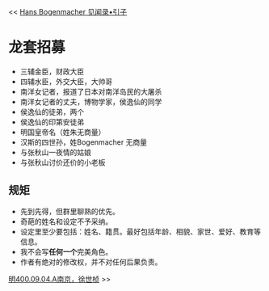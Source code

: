 << [Hans Bogenmacher 见闻录•引子](引子.md)

# 龙套招募
* 三辅金臣，财政大臣
* 四辅水臣，外交大臣，大帅哥
* 南洋女记者，报道了日本对南洋岛民的大屠杀
* 南洋女记者的丈夫，博物学家，侯逸仙的同学
* 侯逸仙的徒弟，两个
* 侯逸仙的印第安徒弟
* 明国皇帝名（姓朱无商量）
* 汉斯的四世孙，姓Bogenmacher 无商量
* 与张秋山一夜情的姑娘
* 与张秋山讨价还价的小老板

## 规矩
* 先到先得，但群里聊熟的优先。
* 奇葩的姓名和设定不予采纳。
* 设定里至少要包括：姓名、籍贯。最好包括年龄、相貌、家世、爱好、教育等信息。
* 我不会写**任何一个**完美角色。
* 作者有绝对的修改权，并不对任何后果负责。

[明400.09.04.A南京，徐世桢](明400.09.04.A南京，徐世桢.md) >>